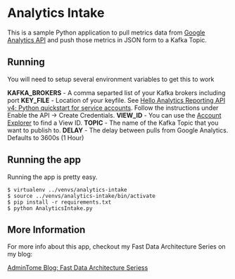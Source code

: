 # Analytics Intake

This is a sample Python application to pull metrics data from [Google Analytics API](https://developers.google.com/analytics/devguides/reporting/core/v4/) and push those metrics in JSON form to a Kafka Topic.

## Running

You will need to setup several environment variables to get this to work

__KAFKA_BROKERS__ - A comma separted list of your Kafka brokers including port
__KEY_FILE__ - Location of your keyfile.  See [
Hello Analytics Reporting API v4; Python quickstart for service accounts](https://developers.google.com/analytics/devguides/reporting/core/v4/quickstart/service-py).  Follow the instructions under Enable the API -> Create Credentials.
__VIEW_ID__ - You can use the [Account Explorer](https://ga-dev-tools.appspot.com/account-explorer/) to find a View ID.
__TOPIC__ - The name of the Kafka Topic that you want to publish to.
__DELAY__ - The delay between pulls from Google Analytics.  Defaults to 3600s (1 Hour)

## Running the app

Running the app is pretty easy.

```
$ virtualenv ../venvs/analytics-intake
$ source ../venvs/analytics-intake/bin/activate
$ pip install -r requirements.txt
$ python AnalyticsIntake.py
```

## More Information

For more info about this app, checkout my Fast Data Architecture Series on my blog:

[AdminTome Blog: Fast Data Architecture Seriess](http://www.admintome.com/blog/category/howto/fast-data-architecture-series/)
